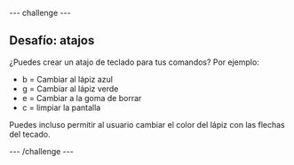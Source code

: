 \--- challenge \---

## Desafío: atajos

¿Puedes crear un atajo de teclado para tus comandos? Por ejemplo:

+ b = Cambiar al lápiz azul
+ g = Cambiar al lápiz verde
+ e = Cambiar a la goma de borrar
+ c = limpiar la pantalla

Puedes incluso permitir al usuario cambiar el color del lápiz con las flechas del tecado.

\--- /challenge \---